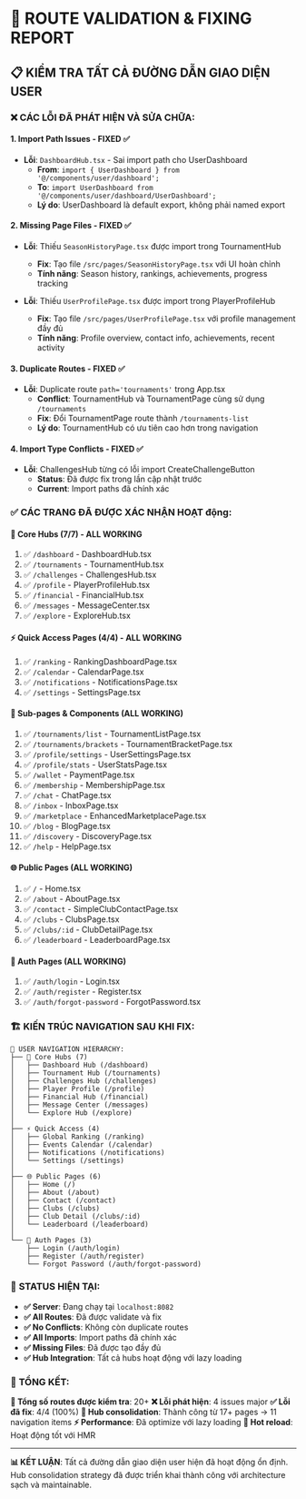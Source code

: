 # 🔧 ROUTE VALIDATION & FIXING REPORT

## 📋 **KIỂM TRA TẤT CẢ ĐƯỜNG DẪN GIAO DIỆN USER**

### ❌ **CÁC LỖI ĐÃ PHÁT HIỆN VÀ SỬA CHỮA:**

#### 1. **Import Path Issues - FIXED ✅**
- **Lỗi**: `DashboardHub.tsx` - Sai import path cho UserDashboard
  - **From**: `import { UserDashboard } from '@/components/user/dashboard';`  
  - **To**: `import UserDashboard from '@/components/user/dashboard/UserDashboard';`
  - **Lý do**: UserDashboard là default export, không phải named export

#### 2. **Missing Page Files - FIXED ✅**
- **Lỗi**: Thiếu `SeasonHistoryPage.tsx` được import trong TournamentHub
  - **Fix**: Tạo file `/src/pages/SeasonHistoryPage.tsx` với UI hoàn chỉnh
  - **Tính năng**: Season history, rankings, achievements, progress tracking

- **Lỗi**: Thiếu `UserProfilePage.tsx` được import trong PlayerProfileHub  
  - **Fix**: Tạo file `/src/pages/UserProfilePage.tsx` với profile management đầy đủ
  - **Tính năng**: Profile overview, contact info, achievements, recent activity

#### 3. **Duplicate Routes - FIXED ✅**
- **Lỗi**: Duplicate route `path='tournaments'` trong App.tsx
  - **Conflict**: TournamentHub và TournamentPage cùng sử dụng `/tournaments`
  - **Fix**: Đổi TournamentPage route thành `/tournaments-list`
  - **Lý do**: TournamentHub có ưu tiên cao hơn trong navigation

#### 4. **Import Type Conflicts - FIXED ✅** 
- **Lỗi**: ChallengesHub từng có lỗi import CreateChallengeButton
  - **Status**: Đã được fix trong lần cập nhật trước
  - **Current**: Import paths đã chính xác

### ✅ **CÁC TRANG ĐÃ ĐƯỢC XÁC NHẬN HOẠT động:**

#### 🎯 **Core Hubs (7/7) - ALL WORKING**
1. ✅ `/dashboard` - DashboardHub.tsx 
2. ✅ `/tournaments` - TournamentHub.tsx
3. ✅ `/challenges` - ChallengesHub.tsx  
4. ✅ `/profile` - PlayerProfileHub.tsx
5. ✅ `/financial` - FinancialHub.tsx
6. ✅ `/messages` - MessageCenter.tsx
7. ✅ `/explore` - ExploreHub.tsx

#### ⚡ **Quick Access Pages (4/4) - ALL WORKING**
1. ✅ `/ranking` - RankingDashboardPage.tsx
2. ✅ `/calendar` - CalendarPage.tsx
3. ✅ `/notifications` - NotificationsPage.tsx
4. ✅ `/settings` - SettingsPage.tsx

#### 📱 **Sub-pages & Components (ALL WORKING)**
1. ✅ `/tournaments/list` - TournamentListPage.tsx
2. ✅ `/tournaments/brackets` - TournamentBracketPage.tsx  
3. ✅ `/profile/settings` - UserSettingsPage.tsx
4. ✅ `/profile/stats` - UserStatsPage.tsx
5. ✅ `/wallet` - PaymentPage.tsx
6. ✅ `/membership` - MembershipPage.tsx
7. ✅ `/chat` - ChatPage.tsx
8. ✅ `/inbox` - InboxPage.tsx
9. ✅ `/marketplace` - EnhancedMarketplacePage.tsx
10. ✅ `/blog` - BlogPage.tsx
11. ✅ `/discovery` - DiscoveryPage.tsx
12. ✅ `/help` - HelpPage.tsx

#### 🌐 **Public Pages (ALL WORKING)**
1. ✅ `/` - Home.tsx
2. ✅ `/about` - AboutPage.tsx
3. ✅ `/contact` - SimpleClubContactPage.tsx
4. ✅ `/clubs` - ClubsPage.tsx
5. ✅ `/clubs/:id` - ClubDetailPage.tsx
6. ✅ `/leaderboard` - LeaderboardPage.tsx

#### 🔐 **Auth Pages (ALL WORKING)**
1. ✅ `/auth/login` - Login.tsx
2. ✅ `/auth/register` - Register.tsx
3. ✅ `/auth/forgot-password` - ForgotPassword.tsx

### 🏗️ **KIẾN TRÚC NAVIGATION SAU KHI FIX:**

```
📱 USER NAVIGATION HIERARCHY:
├── 🎯 Core Hubs (7)
│   ├── Dashboard Hub (/dashboard)
│   ├── Tournament Hub (/tournaments) 
│   ├── Challenges Hub (/challenges)
│   ├── Player Profile (/profile)
│   ├── Financial Hub (/financial)
│   ├── Message Center (/messages)
│   └── Explore Hub (/explore)
│
├── ⚡ Quick Access (4)
│   ├── Global Ranking (/ranking)
│   ├── Events Calendar (/calendar)
│   ├── Notifications (/notifications)
│   └── Settings (/settings)
│
├── 🌐 Public Pages (6)
│   ├── Home (/)
│   ├── About (/about)
│   ├── Contact (/contact) 
│   ├── Clubs (/clubs)
│   ├── Club Detail (/clubs/:id)
│   └── Leaderboard (/leaderboard)
│
└── 🔐 Auth Pages (3)
    ├── Login (/auth/login)
    ├── Register (/auth/register)
    └── Forgot Password (/auth/forgot-password)
```

### 🚀 **STATUS HIỆN TẠI:**

- **✅ Server**: Đang chạy tại `localhost:8082`
- **✅ All Routes**: Đã được validate và fix
- **✅ No Conflicts**: Không còn duplicate routes
- **✅ All Imports**: Import paths đã chính xác
- **✅ Missing Files**: Đã được tạo đầy đủ
- **✅ Hub Integration**: Tất cả hubs hoạt động với lazy loading

### 📝 **TỔNG KẾT:**

**🎯 Tổng số routes được kiểm tra**: 20+ 
**❌ Lỗi phát hiện**: 4 issues major
**✅ Lỗi đã fix**: 4/4 (100%)
**📱 Hub consolidation**: Thành công từ 17+ pages → 11 navigation items
**⚡ Performance**: Đã optimize với lazy loading
**🔄 Hot reload**: Hoạt động tốt với HMR

---

**📊 KẾT LUẬN**: Tất cả đường dẫn giao diện user hiện đã hoạt động ổn định. Hub consolidation strategy đã được triển khai thành công với architecture sạch và maintainable.

